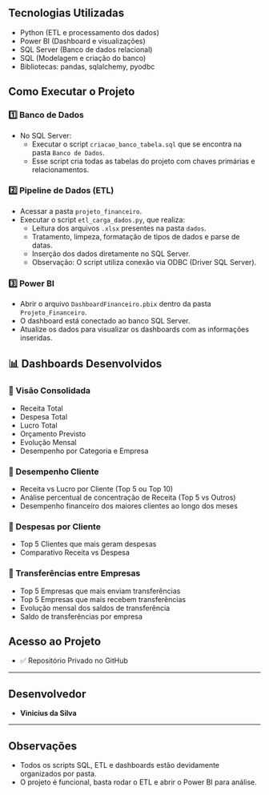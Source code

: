 ## Tecnologias Utilizadas

-  Python (ETL e processamento dos dados)
-  Power BI (Dashboard e visualizações)
-  SQL Server (Banco de dados relacional)
-  SQL (Modelagem e criação do banco)
-  Bibliotecas: pandas, sqlalchemy, pyodbc


##  Como Executar o Projeto

### 1️⃣ Banco de Dados
- No SQL Server:
  - Executar o script `criacao_banco_tabela.sql` que se encontra na pasta `Banco de Dados`.
  - Esse script cria todas as tabelas do projeto com chaves primárias e relacionamentos.

### 2️⃣ Pipeline de Dados (ETL)
- Acessar a pasta `projeto_financeiro`.
- Executar o script `etl_carga_dados.py`, que realiza:
  - Leitura dos arquivos `.xlsx` presentes na pasta `dados`.
  - Tratamento, limpeza, formatação de tipos de dados e parse de datas.
  - Inserção dos dados diretamente no SQL Server.
  - Observação: O script utiliza conexão via ODBC (Driver SQL Server).

### 3️⃣ Power BI
- Abrir o arquivo `DashboardFinanceiro.pbix` dentro da pasta `Projeto_Financeiro`.
- O dashboard está conectado ao banco SQL Server.
- Atualize os dados para visualizar os dashboards com as informações inseridas.



## 📊 Dashboards Desenvolvidos

### 🔹 Visão Consolidada
- Receita Total
- Despesa Total
- Lucro Total
- Orçamento Previsto
- Evolução Mensal
- Desempenho por Categoria e Empresa

### 🔹 Desempenho Cliente
- Receita vs Lucro por Cliente (Top 5 ou Top 10)
- Análise percentual de concentração de Receita (Top 5 vs Outros)
- Desempenho financeiro dos maiores clientes ao longo dos meses

### 🔹 Despesas por Cliente
- Top 5 Clientes que mais geram despesas
- Comparativo Receita vs Despesa

### 🔹 Transferências entre Empresas
- Top 5 Empresas que mais enviam transferências
- Top 5 Empresas que mais recebem transferências
- Evolução mensal dos saldos de transferência
- Saldo de transferências por empresa

## Acesso ao Projeto
- ✅ Repositório Privado no GitHub

---

## Desenvolvedor

- **Vinicius da Silva**

---

## Observações
- Todos os scripts SQL, ETL e dashboards estão devidamente organizados por pasta.
- O projeto é funcional, basta rodar o ETL e abrir o Power BI para análise.

